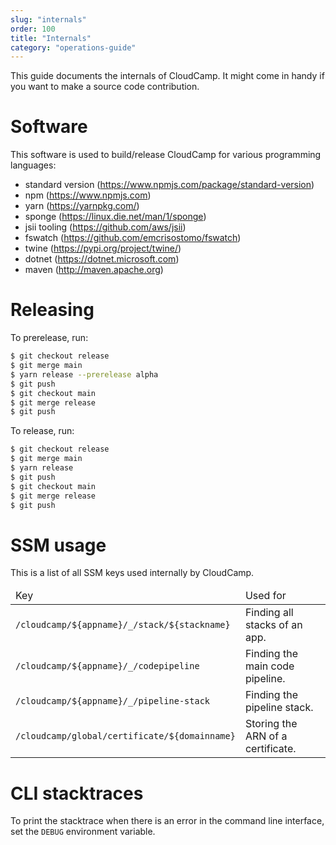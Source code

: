 ```yaml
---
slug: "internals"
order: 100
title: "Internals"
category: "operations-guide"
---
```


This guide documents the internals of CloudCamp. It might come in handy if you
want to make a source code contribution.

# Software

This software is used to build/release CloudCamp for various programming languages:

- standard version (https://www.npmjs.com/package/standard-version)
- npm (https://www.npmjs.com)
- yarn (https://yarnpkg.com/)
- sponge (https://linux.die.net/man/1/sponge)
- jsii tooling (https://github.com/aws/jsii)
- fswatch (https://github.com/emcrisostomo/fswatch)
- twine (https://pypi.org/project/twine/)
- dotnet (https://dotnet.microsoft.com)
- maven (http://maven.apache.org)

# Releasing

To prerelease, run:

```bash
$ git checkout release
$ git merge main
$ yarn release --prerelease alpha
$ git push
$ git checkout main
$ git merge release
$ git push
```

To release, run:

```bash
$ git checkout release
$ git merge main
$ yarn release
$ git push
$ git checkout main
$ git merge release
$ git push
```

# SSM usage

This is a list of all SSM keys used internally by CloudCamp.

<table class="overflow-x-auto w-full block">
<thead>
<tr>
  <td class="p-2 border font-semibold bg-gray-50">Key</td>
  <td class="p-2 border font-semibold bg-gray-50">Used for</td>
</tr>
</thead>
<tbody>
<tr>
  <td class="p-2 border"><code>/cloudcamp/${appname}/_/stack/${stackname}</code></td>
  <td class="p-2 border">Finding all stacks of an app.</td>
</tr>
<tr>
  <td class="p-2 border"><code>/cloudcamp/${appname}/_/codepipeline</code></td>
  <td class="p-2 border">Finding the main code pipeline.</td>
</tr>
<tr>
  <td class="p-2 border"><code>/cloudcamp/${appname}/_/pipeline-stack</code></td>
  <td class="p-2 border">Finding the pipeline stack.</td>
</tr>
<tr>
  <td class="p-2 border"><code>/cloudcamp/global/certificate/${domainname}</code></td>
  <td class="p-2 border">Storing the ARN of a certificate.</td>
</tr>
</tbody>
</table>

# CLI stacktraces

To print the stacktrace when there is an error in the command line interface,
set the `DEBUG` environment variable.

